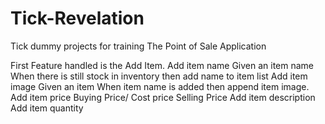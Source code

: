 Tick-Revelation
===============

Tick dummy projects for training
The Point of Sale Application

First Feature handled is the Add Item.
Add item name
  Given an item name
  When there is still stock in inventory
  then add  name to item list
Add item image
  Given an item
  When item name is added
  then append item image.
Add item price
Buying Price/ Cost price
Selling Price
Add item description
Add item quantity
